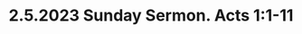 ---
uri: '/videos/794281576'
title: '2.5.2023 Sunday Sermon. Acts 1:1-11'
description: 'Spirit Filled Church\nActs 1:1-11\nSpirit Filled Church'
thumbnailUrl: 'https://i.vimeocdn.com/video/1604057049-787202471be66b68d9acef074ff55ef5b07a9a2fde197c0926f172bf7f4a761c-d_1280x720?r=pad'
url: 'https://vimeo.com/794281576'
embedUrl: 'https://player.vimeo.com/video/794281576'
playlistId: '10085736'
playlistName: 'Messages 2023'
category: 'Messages'
duration: '2850'
width: '1280'
height: '720'
channelId: '/users/116618052'
channelName: 'Stony Brook Church'
channelBio: 'Stony Brook Church, Making Disciples'
channelUrl: 'https://vimeo.com/stonybrook'
position: 15
videoId: '794281576'
createdAt: '2023-01-30T21:46:43+00:00'
modifiedAt: '2023-03-07T01:08:21+00:00'
publishedAt: '2023-01-30T21:46:43+00:00'
---